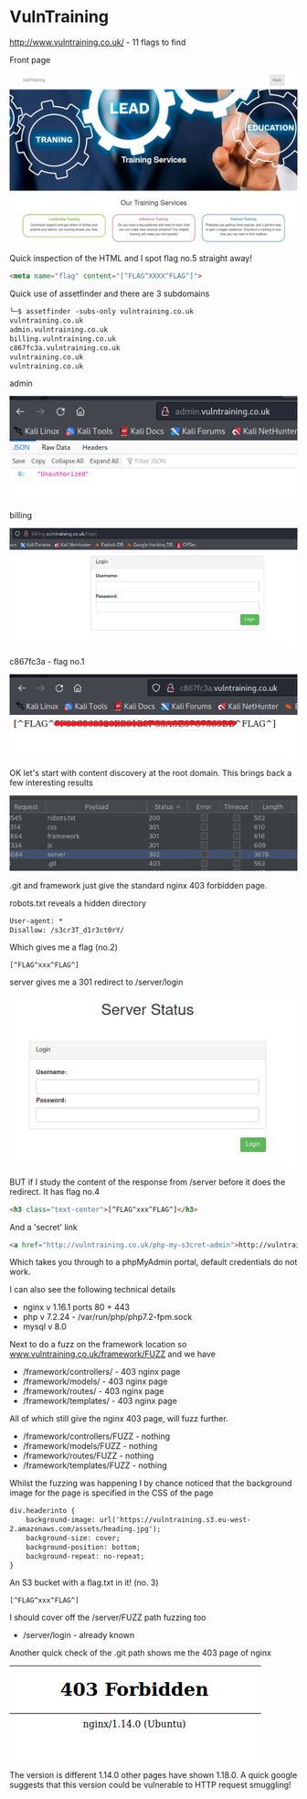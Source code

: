 # VulnTraining

http://www.vulntraining.co.uk/ - 11 flags to find

Front page

![front](./images/vulntraining-01.png)

Quick inspection of the HTML and I spot flag no.5 straight away!

```html
<meta name="flag" content="[^FLAG^XXXX^FLAG^]">
```

Quick use of assetfinder and there are 3 subdomains 

```
└─$ assetfinder -subs-only vulntraining.co.uk
vulntraining.co.uk
admin.vulntraining.co.uk
billing.vulntraining.co.uk
c867fc3a.vulntraining.co.uk
vulntraining.co.uk
vulntraining.co.uk
```

admin

![admin](./images/vulntraining-02.png)

billing

![billing](./images/vulntraining-03.png)

c867fc3a - flag no.1

![flag 1](./images/vulntraining-04.png)

OK let's start with content discovery at the root domain. This brings back a few interesting results

![alt](./images/vulntraining-05.png)

.git and framework just give the standard nginx 403 forbidden page. 

robots.txt reveals a hidden directory

```
User-agent: *
Disallow: /s3cr3T_d1r3ct0rY/
```

Which gives me a flag (no.2)

```
[^FLAG^xxx^FLAG^]
```

server gives me a 301 redirect to /server/login

![alt](./images/vulntraining-06.png)

BUT if I study the content of the response from /server before it does the redirect. It has flag no.4

```html
<h3 class="text-center">[^FLAG^xxx^FLAG^]</h3>
```

And a 'secret' link

```html
<a href="http://vulntraining.co.uk/php-my-s3cret-admin">http://vulntraining.co.uk/php-my-s3cret-admin</a>
```

Which takes you through to a phpMyAdmin portal, default credentials do not work.

I can also see the following technical details

- nginx v 1.16.1 ports 80 + 443
- php v 7.2.24 - /var/run/php/php7.2-fpm.sock
- mysql v 8.0

Next to do a fuzz on the framework location so www.vulntraining.co.uk/framework/FUZZ and we have

- /framework/controllers/ - 403 nginx page
- /framework/models/ - 403 nginx page
- /framework/routes/ - 403 nginx page
- /framework/templates/ - 403 nginx page

All of which still give the nginx 403 page, will fuzz further.

- /framework/controllers/FUZZ - nothing
- /framework/models/FUZZ - nothing
- /framework/routes/FUZZ - nothing
- /framework/templates/FUZZ - nothing

Whilst the fuzzing was happening I by chance noticed that the background image for the page is specified in the CSS of the page

```
div.headerinto {
    background-image: url('https://vulntraining.s3.eu-west-2.amazonaws.com/assets/heading.jpg');
    background-size: cover;
    background-position: bottom;
    background-repeat: no-repeat;
}
```

An S3 bucket with a flag.txt in it! (no. 3)

```
[^FLAG^xxx^FLAG^]
```

I should cover off the /server/FUZZ path fuzzing too

- /server/login - already known

Another quick check of the .git path shows me the 403 page of nginx

![alt](./images/vulntraining-07.png)

The version is different 1.14.0 other pages have shown 1.18.0. A quick google suggests that this version could be vulnerable to HTTP request smuggling!